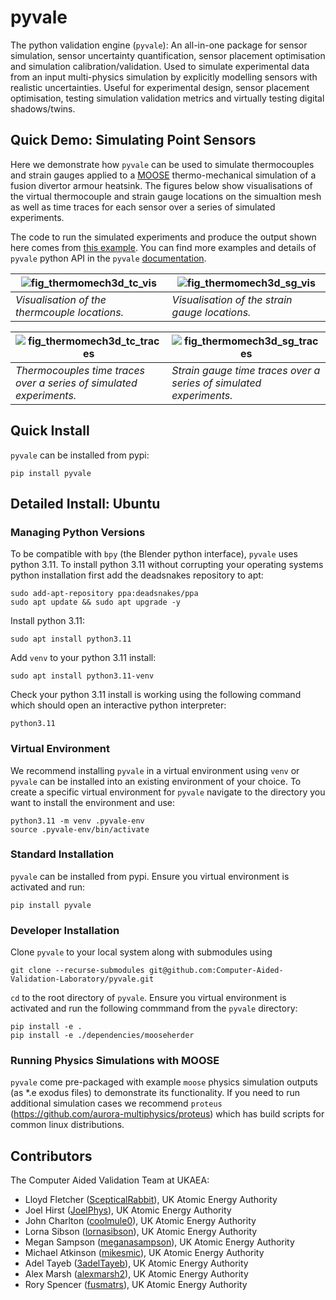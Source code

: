# pyvale
The python validation engine (`pyvale`): An all-in-one package for sensor simulation, sensor uncertainty quantification, sensor placement optimisation and simulation calibration/validation.​ Used to simulate experimental data from an input multi-physics simulation by explicitly modelling sensors with realistic uncertainties. Useful for experimental design, sensor placement optimisation, testing simulation validation metrics and virtually testing digital shadows/twins.

## Quick Demo: Simulating Point Sensors
Here we demonstrate how `pyvale` can be used to simulate thermocouples and strain gauges applied to a [MOOSE](https://mooseframework.inl.gov/index.html) thermo-mechanical simulation of a fusion divertor armour heatsink. The figures below show visualisations of the virtual thermocouple and strain gauge locations on the simualtion mesh as well as time traces for each sensor over a series of simulated experiments.

The code to run the simulated experiments and produce the output shown here comes from [this example](https://computer-aided-validation-laboratory.github.io/pyvale/examples/point/ex4_2.html). You can find more examples and details of `pyvale` python API in the `pyvale` [documentation](https://computer-aided-validation-laboratory.github.io/pyvale/index.html).

|![fig_thermomech3d_tc_vis](https://raw.githubusercontent.com/Computer-Aided-Validation-Laboratory/pyvale/main/images/thermomech3d_tc_vis.svg)|![fig_thermomech3d_sg_vis](https://raw.githubusercontent.com/Computer-Aided-Validation-Laboratory/pyvale/main/images/thermomech3d_sg_vis.svg)|
|--|--|
|*Visualisation of the thermcouple locations.*|*Visualisation of the strain gauge locations.*|

|![fig_thermomech3d_tc_traces](https://raw.githubusercontent.com/Computer-Aided-Validation-Laboratory/pyvale/main/images/thermomech3d_tc_traces.png)|![fig_thermomech3d_sg_traces](https://raw.githubusercontent.com/Computer-Aided-Validation-Laboratory/pyvale/main/images/thermomech3d_sg_traces.png)|
|--|--|
|*Thermocouples time traces over a series of simulated experiments.*|*Strain gauge time traces over a series of simulated experiments.*|


## Quick Install
`pyvale` can be installed from pypi:
```shell
pip install pyvale
```

## Detailed Install: Ubuntu
### Managing Python Versions
To be compatible with `bpy` (the Blender python interface), `pyvale` uses python 3.11. To install python 3.11 without corrupting your operating systems python installation first add the deadsnakes repository to apt:
```shell
sudo add-apt-repository ppa:deadsnakes/ppa
sudo apt update && sudo apt upgrade -y
```

Install python 3.11:
```shell
sudo apt install python3.11
```

Add `venv` to your python 3.11 install:
```shell
sudo apt install python3.11-venv
```

Check your python 3.11 install is working using the following command which should open an interactive python interpreter:
```shell
python3.11
```

### Virtual Environment

We recommend installing `pyvale` in a virtual environment using `venv` or `pyvale` can be installed into an existing environment of your choice. To create a specific virtual environment for `pyvale` navigate to the directory you want to install the environment and use:

```shell
python3.11 -m venv .pyvale-env
source .pyvale-env/bin/activate
```

### Standard Installation
`pyvale` can be installed from pypi. Ensure you virtual environment is activated and run:
```shell
pip install pyvale
```

### Developer Installation

Clone `pyvale` to your local system along with submodules using
```shell
git clone --recurse-submodules git@github.com:Computer-Aided-Validation-Laboratory/pyvale.git
```

`cd` to the root directory of `pyvale`. Ensure you virtual environment is activated and run the following commmand from the `pyvale` directory:
```shell
pip install -e .
pip install -e ./dependencies/mooseherder
```

### Running Physics Simulations with MOOSE
`pyvale` come pre-packaged with example `moose` physics simulation outputs (as *.e exodus files) to demonstrate its functionality. If you need to run additional simulation cases we recommend `proteus` (https://github.com/aurora-multiphysics/proteus) which has build scripts for common linux distributions.

## Contributors
The Computer Aided Validation Team at UKAEA:
- Lloyd Fletcher ([ScepticalRabbit](https://github.com/ScepticalRabbit)), UK Atomic Energy Authority
- Joel Hirst ([JoelPhys](https://github.com/JoelPhys)), UK Atomic Energy Authority
- John Charlton ([coolmule0](https://github.com/coolmule0)), UK Atomic Energy Authority
- Lorna Sibson ([lornasibson](https://github.com/lornasibson)), UK Atomic Energy Authority
- Megan Sampson ([meganasampson](https://github.com/meganasampson)), UK Atomic Energy Authority
- Michael Atkinson ([mikesmic](https://github.com/mikesmic)), UK Atomic Energy Authority
- Adel Tayeb ([3adelTayeb](https://github.com/3adelTayeb)), UK Atomic Energy Authority
- Alex Marsh ([alexmarsh2](https://github.com/alexmarsh2)), UK Atomic Energy Authority
- Rory Spencer ([fusmatrs](https://github.com/orgs/Computer-Aided-Validation-Laboratory/people/fusmatrs)), UK Atomic Energy Authority





